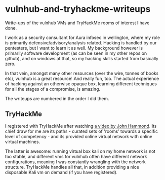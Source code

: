 # vulnhub-and-tryhackme-writeups

Write-ups of the vulnhub VMs and TryHackMe rooms of interest I have done.

I work as a security consultant for Aura infosec in wellington, where my role is primarily defensive/advisory/analysis related. Hacking is handled by our pentesters, but I want to learn it as well. My background however is primarily software development (as can be seen in my other repos on github), and on windows at that, so my hacking skills started from basically zero.

In that vein, amongst many other resources (over the wire, tonnes of books etc), vulnhub is a great resource! And really fun, too. The actual experience of hacking against an otherwise opaque box, learning different techniques for all the stages of a compromise, is amazing.

The writeups are numbered in the order I did them.

## TryHackMe

I registered with TryHackMe after watching [a video by John Hammond](https://www.youtube.com/watch?v=xl2Xx5YOKcI). Its chief draw for me are its paths - curated sets of 'rooms' towards a specific level of competency - and its provided online virtual network with online virtual machines.

The latter is awesome: running virtual box kali on my home network is not too stable, and different vms for vulnhub often have different network configurations, meaning I was constantly wrangling with the network structure. TryHackMe handles all that, in addition providing a nice disposable Kali vm on demand (if you have registered).
